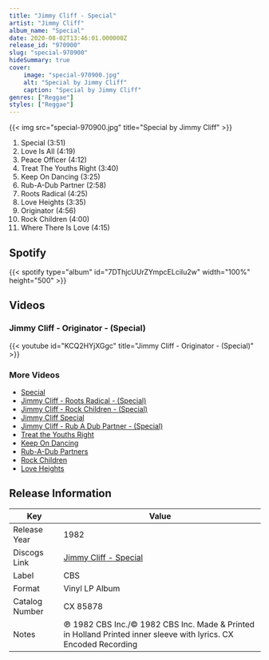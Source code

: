 ```yaml
---
title: "Jimmy Cliff - Special"
artist: "Jimmy Cliff"
album_name: "Special"
date: 2020-08-02T13:46:01.000000Z
release_id: "970900"
slug: "special-970900"
hideSummary: true
cover:
    image: "special-970900.jpg"
    alt: "Special by Jimmy Cliff"
    caption: "Special by Jimmy Cliff"
genres: ["Reggae"]
styles: ["Reggae"]
---
```


{{< img src="special-970900.jpg" title="Special by Jimmy Cliff" >}}

<!-- section break -->

1. Special (3:51)
2. Love Is All (4:19)
3. Peace Officer (4:12)
4. Treat The Youths Right (3:40)
5. Keep On Dancing (3:25)
6. Rub-A-Dub Partner (2:58)
7. Roots Radical (4:25)
8. Love Heights (3:35)
9. Originator (4:56)
10. Rock Children (4:00)
11. Where There Is Love (4:15)

<!-- section break -->


## Spotify
{{< spotify type="album" id="7DThjcUUrZYmpcELciIu2w" width="100%" height="500" >}}



## Videos
### Jimmy Cliff - Originator - (Special)
{{< youtube id="KCQ2HYjXGgc" title="Jimmy Cliff - Originator - (Special)" >}}<br>

### More Videos

- [Special](https://www.youtube.com/watch?v=7t_56xBaLwY)
- [Jimmy Cliff - Roots Radical - (Special)](https://www.youtube.com/watch?v=JSc4-XYANZU)
- [Jimmy Cliff - Rock Children - (Special)](https://www.youtube.com/watch?v=zoaqgjTLRx0)
- [Jimmy Cliff   Special](https://www.youtube.com/watch?v=E7tGME656_I)
- [Jimmy Cliff - Rub A Dub Partner - (Special)](https://www.youtube.com/watch?v=5hP59-qo0i8)
- [Treat the Youths Right](https://www.youtube.com/watch?v=6AYTozAXiT8)
- [Keep On Dancing](https://www.youtube.com/watch?v=UfRxM6XNwDg)
- [Rub-A-Dub Partners](https://www.youtube.com/watch?v=JFXQ7_Ou59Q)
- [Rock Children](https://www.youtube.com/watch?v=OOWaTCeUgX0)
- [Love Heights](https://www.youtube.com/watch?v=Jo23MfdC2_k)


## Release Information
|  Key           | Value                                                |
| ---------------| ---------------------------------------------------- |
| Release Year   | 1982                                   |
| Discogs Link   | [Jimmy Cliff - Special](https://www.discogs.com/release/970900-Jimmy-Cliff-Special) |
| Label          | CBS |
| Format         | Vinyl LP Album |
| Catalog Number | CX 85878 |
| Notes | ℗ 1982 CBS Inc./© 1982 CBS Inc. Made & Printed in Holland Printed inner sleeve with lyrics. CX Encoded Recording |